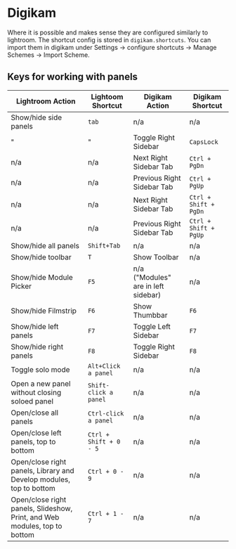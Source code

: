 # Digikam

Where it is possible and makes sense they are configured similarly to lightroom.
The shortcut config is stored in `digikam.shortcuts`.
You can import them in digikam under Settings -> configure shortcuts -> Manage Schemes -> Import Scheme.

## Keys for working with panels 
| Lightroom  Action      | Lightoom Shortcut| Digikam Action             | Digikam Shortcut  |
|---|---|---|---|
| Show/hide side panels  | `tab`            | n/a                        | n/a  |
| "                      | "                | Toggle Right Sidebar       | `CapsLock`  |
|        n/a             | n/a              | Next Right Sidebar Tab     | `Ctrl + PgDn`  |
|        n/a             | n/a              | Previous Right Sidebar Tab | `Ctrl + PgUp`  |
|        n/a             | n/a              | Next Right Sidebar Tab     | `Ctrl + Shift + PgDn`  |
|        n/a             | n/a              | Previous Right Sidebar Tab | `Ctrl + Shift + PgUp`  |
| Show/hide all panels   | `Shift+Tab`      | n/a                        | n/a  |
| Show/hide toolbar      | `T`              | Show Toolbar               | n/a  |
| Show/hide Module Picker| `F5`             | n/a ("Modules" are in left sidebar)  | n/a  |
| Show/hide Filmstrip    | `F6`             | Show Thumbbar              | `F6`  |
| Show/hide left panels  | `F7`             | Toggle Left Sidebar              | `F7`  |
| Show/hide right panels | `F8`             | Toggle Right Sidebar              | `F8`  |
| Toggle solo mode       | `Alt+Click a panel`  | n/a  | n/a  |
| Open a new panel without closing soloed panel  | `Shift-click a panel`  | n/a  | n/a  |
| Open/close all panels  | `Ctrl-click a panel`  | n/a  | n/a  |
| Open/close left panels, top to bottom  | `Ctrl + Shift + 0 - 5`  | n/a  | n/a  |
| Open/close right panels, Library and Develop modules, top to bottom | `Ctrl + 0 - 9`  | n/a  | n/a  |
| Open/close right panels, Slideshow, Print, and Web modules, top to bottom  | `Ctrl + 1 - 7`  | n/a  | n/a  |
